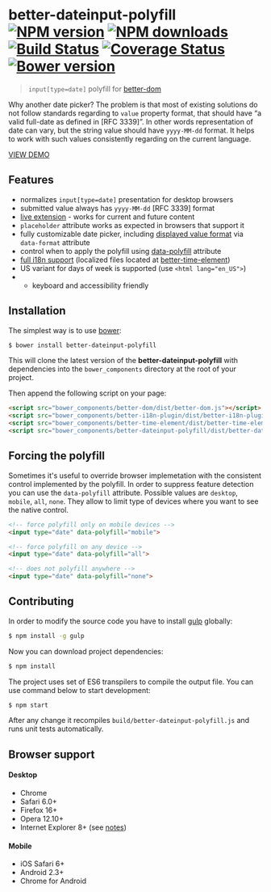 # better-dateinput-polyfill<br>[![NPM version][npm-version]][npm-url] [![NPM downloads][npm-downloads]][npm-url] [![Build Status][travis-image]][travis-url] [![Coverage Status][coveralls-image]][coveralls-url] [![Bower version][bower-image]][bower-url]
> `input[type=date]` polyfill for [better-dom](https://github.com/chemerisuk/better-dom)

Why another date picker? The problem is that most of existing solutions do not follow standards regarding to `value` property format, that should have “a valid full-date as defined in [RFC 3339]”. In other words representation of date can vary, but the string value should have `yyyy-MM-dd` format. It helps to work with such values consistently regarding on the current language.

[VIEW DEMO](http://chemerisuk.github.io/better-dateinput-polyfill/)

## Features

* normalizes `input[type=date]` presentation for desktop browsers
* submitted value always has `yyyy-MM-dd` [RFC 3339] format
* [live extension](https://github.com/chemerisuk/better-dom/wiki/Live-extensions) - works for current and future content
* `placeholder` attribute works as expected in browsers that support it
* fully customizable date picker, including [displayed value format](https://github.com/chemerisuk/better-time-element#custom-formats) via `data-format` attribute
* control when to apply the polyfill using [data-polyfill](#forcing-the-polyfill) attribute
* [full i18n support](https://github.com/chemerisuk/better-i18n-plugin#multilingual-live-extensions) (localized files located at [better-time-element](https://github.com/chemerisuk/better-time-element))
* US variant for days of week is supported (use `<html lang="en_US">`)
* * keyboard and accessibility friendly

## Installation
The simplest way is to use [bower](http://bower.io/):

```sh
$ bower install better-dateinput-polyfill
```

This will clone the latest version of the __better-dateinput-polyfill__ with dependencies into the `bower_components` directory at the root of your project.

Then append the following script on your page:

```html
<script src="bower_components/better-dom/dist/better-dom.js"></script>
<script src="bower_components/better-i18n-plugin/dist/better-i18n-plugin.js"></script>
<script src="bower_components/better-time-element/dist/better-time-element.js"></script>
<script src="bower_components/better-dateinput-polyfill/dist/better-dateinput-polyfill.js"></script>
```

## Forcing the polyfill
Sometimes it's useful to override browser implemetation with the consistent control implemented by the polyfill. In order to suppress feature detection you can use the `data-polyfill` attribute. Possible values are `desktop`, `mobile`, `all`, `none`. They allow to limit type of devices where you want to see the native control.

```html
<!-- force polyfill only on mobile devices -->
<input type="date" data-polyfill="mobile">

<!-- force polyfill on any device -->
<input type="date" data-polyfill="all">

<!-- does not polyfill anywhere -->
<input type="date" data-polyfill="none">
```

## Contributing
In order to modify the source code you have to install [gulp](http://gulpjs.com) globally:

```sh
$ npm install -g gulp
```

Now you can download project dependencies:

```sh
$ npm install
```

The project uses set of ES6 transpilers to compile the output file. You can use command below to start development: 

```sh
$ npm start
```

After any change it recompiles `build/better-dateinput-polyfill.js` and runs unit tests automatically.

## Browser support
#### Desktop
* Chrome
* Safari 6.0+
* Firefox 16+
* Opera 12.10+
* Internet Explorer 8+ (see [notes](https://github.com/chemerisuk/better-dom#notes-about-old-ies))

#### Mobile
* iOS Safari 6+
* Android 2.3+
* Chrome for Android

[npm-url]: https://www.npmjs.com/package/better-dateinput-polyfill
[npm-version]: https://img.shields.io/npm/v/better-dateinput-polyfill.svg
[npm-downloads]: https://img.shields.io/npm/dt/better-dateinput-polyfill.svg

[travis-url]: http://travis-ci.org/chemerisuk/better-dateinput-polyfill
[travis-image]: http://img.shields.io/travis/chemerisuk/better-dateinput-polyfill/master.svg

[coveralls-url]: https://coveralls.io/r/chemerisuk/better-dateinput-polyfill
[coveralls-image]: http://img.shields.io/coveralls/chemerisuk/better-dateinput-polyfill/master.svg

[bower-url]: https://github.com/chemerisuk/better-dateinput-polyfill
[bower-image]: http://img.shields.io/bower/v/better-dateinput-polyfill.svg
